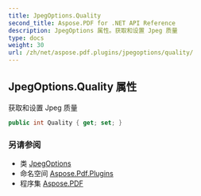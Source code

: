 ```yaml
---
title: JpegOptions.Quality
second_title: Aspose.PDF for .NET API Reference
description: JpegOptions 属性。获取和设置 Jpeg 质量
type: docs
weight: 30
url: /zh/net/aspose.pdf.plugins/jpegoptions/quality/
---
```

## JpegOptions.Quality 属性

获取和设置 Jpeg 质量

```csharp
public int Quality { get; set; }
```

### 另请参阅

* 类 [JpegOptions](../)
* 命名空间 [Aspose.Pdf.Plugins](../../../aspose.pdf.plugins/)
* 程序集 [Aspose.PDF](../../../)